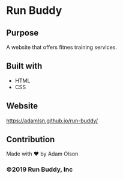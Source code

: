 # Run Buddy

## Purpose
A website that offers fitnes training services.

## Built with
* HTML
* CSS

## Website
https://adamlsn.github.io/run-buddy/

## Contribution
Made with ❤️ by Adam Olson

### ©️2019 Run Buddy, Inc
